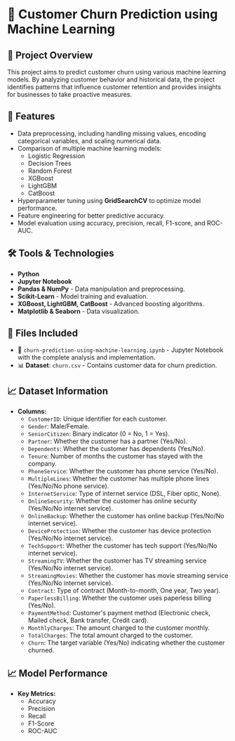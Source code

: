 # 🔮 Customer Churn Prediction using Machine Learning

## 📌 Project Overview
This project aims to predict customer churn using various machine learning models. By analyzing customer behavior and historical data, the project identifies patterns that influence customer retention and provides insights for businesses to take proactive measures.

## 🚀 Features
- Data preprocessing, including handling missing values, encoding categorical variables, and scaling numerical data.
- Comparison of multiple machine learning models:
  - Logistic Regression
  - Decision Trees
  - Random Forest
  - XGBoost
  - LightGBM
  - CatBoost
- Hyperparameter tuning using **GridSearchCV** to optimize model performance.
- Feature engineering for better predictive accuracy.
- Model evaluation using accuracy, precision, recall, F1-score, and ROC-AUC.

## 🛠️ Tools & Technologies
- **Python**
- **Jupyter Notebook**
- **Pandas & NumPy** - Data manipulation and preprocessing.
- **Scikit-Learn** - Model training and evaluation.
- **XGBoost, LightGBM, CatBoost** - Advanced boosting algorithms.
- **Matplotlib & Seaborn** - Data visualization.

## 📂 Files Included
- 📜 `churn-prediction-using-machine-learning.ipynb` - Jupyter Notebook with the complete analysis and implementation.
- 📊 **Dataset**: `churn.csv` - Contains customer data for churn prediction.

## 📈 Dataset Information
- **Columns:**
  - `CustomerID`: Unique identifier for each customer.
  - `Gender`: Male/Female.
  - `SeniorCitizen`: Binary indicator (0 = No, 1 = Yes).
  - `Partner`: Whether the customer has a partner (Yes/No).
  - `Dependents`: Whether the customer has dependents (Yes/No).
  - `Tenure`: Number of months the customer has stayed with the company.
  - `PhoneService`: Whether the customer has phone service (Yes/No).
  - `MultipleLines`: Whether the customer has multiple phone lines (Yes/No/No phone service).
  - `InternetService`: Type of internet service (DSL, Fiber optic, None).
  - `OnlineSecurity`: Whether the customer has online security (Yes/No/No internet service).
  - `OnlineBackup`: Whether the customer has online backup (Yes/No/No internet service).
  - `DeviceProtection`: Whether the customer has device protection (Yes/No/No internet service).
  - `TechSupport`: Whether the customer has tech support (Yes/No/No internet service).
  - `StreamingTV`: Whether the customer has TV streaming service (Yes/No/No internet service).
  - `StreamingMovies`: Whether the customer has movie streaming service (Yes/No/No internet service).
  - `Contract`: Type of contract (Month-to-month, One year, Two year).
  - `PaperlessBilling`: Whether the customer uses paperless billing (Yes/No).
  - `PaymentMethod`: Customer's payment method (Electronic check, Mailed check, Bank transfer, Credit card).
  - `MonthlyCharges`: The amount charged to the customer monthly.
  - `TotalCharges`: The total amount charged to the customer.
  - `Churn`: The target variable (Yes/No) indicating whether the customer churned.

## 📈 Model Performance
- **Key Metrics:**
  - Accuracy
  - Precision
  - Recall
  - F1-Score
  - ROC-AUC
